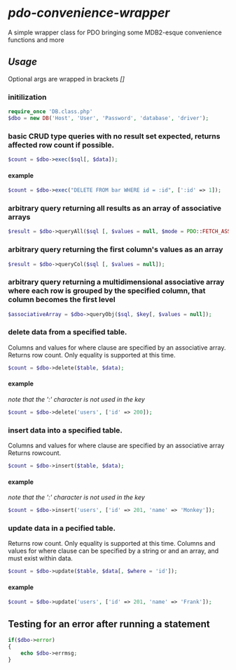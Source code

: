 # _pdo-convenience-wrapper_
A simple wrapper class for PDO bringing some MDB2-esque convenience functions and more

## _Usage_
Optional args are wrapped in brackets _[]_

### initilization
```php
require_once 'DB.class.php'
$dbo = new DB('Host', 'User', 'Password', 'database', 'driver');
```

### basic CRUD type queries with no result set expected, returns affected row count if possible.
```php
$count = $dbo->exec($sql[, $data]);
```

#### example
```php
$count = $dbo->exec("DELETE FROM bar WHERE id = :id", [':id' => 1]);
```

### arbitrary query returning all results as an array of associative arrays
```php
$result = $dbo->queryAll($sql [, $values = null, $mode = PDO::FETCH_ASSOC]);
```

### arbitrary query returning the first column's values as an array
```php
$result = $dbo->queryCol($sql [, $values = null]);
```

### arbitrary query returning a multidimensional associative array where each row is grouped by the specified column, that column becomes the first level
```php
$associativeArray = $dbo->queryObj($sql, $key[, $values = null]);
```

### delete data from a specified table.
Columns and values for where clause are specified by an associative array. Returns row count. Only equality is supported at this time.
```php
$count = $dbo->delete($table, $data);
```

#### example
*note that the ':' character is not used in the key*
```php
$count = $dbo->delete('users', ['id' => 200]);
```

### insert data into a specified table.

Columns and values for where clause are specified by an associative array Returns rowcount.
```php
$count = $dbo->insert($table, $data);
```
#### example
*note that the ':' character is not used in the key*
```php
$count = $dbo->insert('users', ['id' => 201, 'name' => 'Monkey']);
```

### update data in a pecified table.
Returns row count. Only equality is supported at this time.
Columns and values for where clause can be specified by a string or and an array, and must exist within data.
```php
$count = $dbo->update($table, $data[, $where = 'id']);
```

#### example
```php
$count = $dbo->update('users', ['id' => 201, 'name' => 'Frank']);
```

## Testing for an error after running a statement
```php
if($dbo->error)
{
    echo $dbo->errmsg;
}
```
